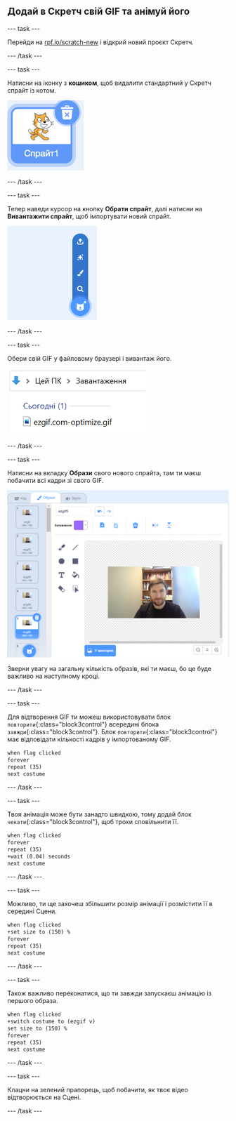 ## Додай в Скретч свій GIF та анімуй його

--- task ---

Перейди на [rpf.io/scratch-new](https://rpf.io/scratch-new) і відкрий новий проєкт Скретч.

--- /task ---

--- task ---

Натисни на іконку з **кошиком**, щоб видалити стандартний у Скретч спрайт із котом.

![забраження зі спрайтом кота та значком кошика](images/delete-sprite.png)

--- /task ---

--- task ---

Тепер наведи курсор на кнопку **Обрати спрайт**, далі натисни на **Вивантажити спрайт**, щоб імпортувати новий спрайт.

![зображення меню вибору спрайта з виділеним пунктом вивантаження спрайта](images/upload-sprite.png)

--- /task ---

--- task ---

Обери свій GIF у файловому браузері і вивантаж його.

![зображення, що показує вибір GIF у файловому браузері](images/select-gif.png)

--- /task ---

--- task ---

Натисни на вкладку **Образи** свого нового спрайта, там ти маєш побачити всі кадри зі свого GIF.

![зображення, що показує GIF, конвертований в набір образів всередині Скретч](images/gif-costumes.png)

Зверни увагу на загальну кількість образів, які ти маєш, бо це буде важливо на наступному кроці.

--- /task ---

--- task ---

Для відтворення GIF ти можеш використовувати блок `повторити`{:class="block3control"} всередині блока `завжди`{:class="block3control"}. Блок `повторити`{:class="block3control"} має відповідати кількості кадрів у імпортованому GIF.

```blocks3
when flag clicked
forever
repeat (35)
next costume
```
--- /task ---

--- task ---

Твоя анімація може бути занадто швидкою, тому додай блок `чекати`{:class="block3control"}, щоб трохи сповільнити її.


```blocks3
when flag clicked
forever
repeat (35)
+wait (0.04) seconds
next costume
```

--- /task ---

--- task ---

Можливо, ти ще захочеш збільшити розмір анімації і розмістити її в середині Сцени.

```blocks3
when flag clicked
+set size to (150) %
forever
repeat (35)
next costume
```

--- /task ---

--- task ---

Також важливо переконатися, що ти завжди запускаєш анімацію із першого образа.

```blocks3
when flag clicked
+switch costume to (ezgif v)
set size to (150) %
forever
repeat (35)
next costume
```

--- /task ---


--- task ---

Клацни на зелений прапорець, щоб побачити, як твоє відео відтворюється на Сцені.

--- /task ---






